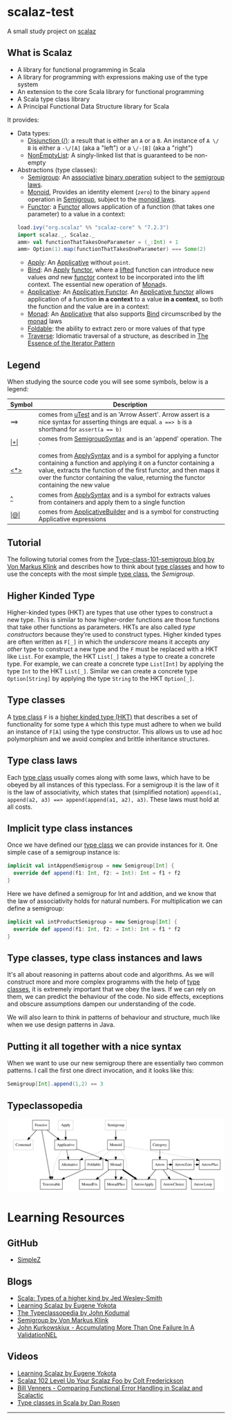 # scalaz-test
A small study project on [scalaz][scalaz]

## What is Scalaz
* A library for functional programming in Scala
* A library for programming with expressions making use of the type system
* An extension to the core Scala library for functional programming
* A Scala type class library
* A Principal Functional Data Structure library for Scala

It provides:
- Data types: 
  - [Disjunction (\/)][disjunction]: a result that is either an `A` or a `B`. An instance of `A \/ B` is either a `-\/[A]` (aka a "left") or a `\/-[B]` (aka a "right")
  - [NonEmptyList][nel]: A singly-linked list that is guaranteed to be non-empty
- Abstractions (type classes):
  - [Semigroup][Semigroup]: An [associative][associative] [binary operation][binary operation] subject to the [semigroup laws][semigroup laws]. 
  - [Monoid][Monoid], Provides an identity element (`zero`) to the binary `append` operation in [Semigroup][Semigroup], subject to the [monoid laws][monoid laws].
  - [Functor][Functor]: a [Functor][Functor] allows application of a function (that takes one parameter) to a value in a context: 
  ```scala
  load.ivy("org.scalaz" %% "scalaz-core" % "7.2.3")
  import scalaz._, Scalaz._
  amm> val functionThatTakesOneParameter = (_:Int) + 1
  amm> Option(1).map(functionThatTakesOneParameter) === Some(2)
  ```
  - [Apply][Apply]: An [Applicative][Applicative] without `point`.
  - [Bind][Bind]: An [Apply][Apply] [functor][functor], where a [lifted][lifting] function can introduce new values _and_ new [functor][functor] context to be incorporated into the lift context. The essential new operation of [Monad][Monad]s.
  - [Applicative][Applicative]: An [Applicative Functor][applicative programming with effects]. An [Applicative functor][lyah-applicative] allows application of a function __in a context__ to a value __in a context__, so both the function and the value are in a context:
  - [Monad][Monad]: An [Applicative][Applicative] that also supports [Bind][Bind] circumscribed by the [monad][Monad] laws
  - [Foldable][Foldable]: the ability to extract zero or more values of that type
  - [Traverse][Traverse]: Idiomatic traversal of a structure, as described in [The Essence of the Iterator Pattern][iterator-pattern-pdf]



## Legend
When studying the source code you will see some symbols, below is a legend:
 
Symbol | Description
------ | -----------
==> | comes from [uTest](https://github.com/lihaoyi/utest) and is an 'Arrow Assert'. Arrow assert is a nice syntax for asserting things are equal. `a ==> b` is a shorthand for `assert(a == b)`
[\|+\|][semigrouptest] | comes from [SemigroupSyntax][semigroup-syntax] and is an 'append' operation. The `|+|` is a nice syntax for an associative binary operation
[<*>][applicativetest] | comes from [ApplySyntax][apply-syntax] and is a symbol for applying a functor containing a function and applying it on a functor containing a value, extracts the function of the first functor, and then maps it over the functor containing the value, returning the functor containing the new value  
[^][applicativetest] | comes from [ApplySyntax][apply-syntax] and is a symbol for extracts values from containers and apply them to a single function
[\|@\|][applicativetest] | comes from [ApplicativeBuilder][applicative-builder] and is a symbol for constructing Applicative expressions

## Tutorial
The following tutorial comes from the [Type-class-101-semigroup blog by Von Markus Klink](https://inoio.de/blog/2014/07/19/type-class-101-semigroup/)
and describes how to think about [type classes][type classes in scala with dan rosen] and how to use the concepts with the most simple [type class][type classes in scala with dan rosen], the _Semigroup_. 

## Higher Kinded Type
Higher-kinded types (HKT) are types that use other types to construct a new type. This is similar to how higher-order functions 
are those functions that take other functions as parameters. HKTs are also called _type constructors_ because 
they’re used to construct types. Higher kinded types are often written as `F[_]` in which the _underscore_ means it accepts
_any other_ type to construct a new type and the `F` must be replaced with a HKT like `List`. For example, the HKT `List[_]` 
takes a type to create a concrete type. For example, we can create a concrete type `List[Int]` by applying the type `Int` to the 
HKT `List[_]`. Similar we can create a concrete type `Option[String]` by applying the type `String` to the HKT `Option[_]`. 

## Type classes
A [type class][type classes in scala with dan rosen] `F` is a [higher kinded type (HKT)](http://blogs.atlassian.com/2013/09/scala-types-of-a-higher-kind/)
that describes a set of functionality for some type `A` which this type must adhere to when we build an instance of 
`F[A]` using the type constructor. This allows us to use ad hoc polymorphism and we avoid complex and brittle 
inheritance structures.

## Type class laws
Each [type class][type classes in scala with dan rosen] usually comes along with some laws, which have to be obeyed by all instances of this typeclass. 
For a semigroup it is the law of it is the law of associativity, which states that (simplified notation) 
`append(a1, append(a2, a3) ==> append(append(a1, a2), a3)`. These laws must hold at all costs.

## Implicit type class instances
Once we have defined our [type class][type classes in scala with dan rosen] we can provide instances for it. One simple case of a semigroup instance is:
  
```scala
implicit val intAppendSemigroup = new Semigroup[Int] {
  override def append(f1: Int, f2: ⇒ Int): Int = f1 + f2
}
```

Here we have defined a semigroup for Int and addition, and we know that the law of associativity holds for natural numbers. 
For multiplication we can define a semigroup:

```scala
implicit val intProductSemigroup = new Semigroup[Int] {
  override def append(f1: Int, f2: ⇒ Int): Int = f1 * f2
}
```

## Type classes, type class instances and laws
It's all about reasoning in patterns about code and algorithms. As we will construct more and more complex programms 
with the help of [type classes][type classes in scala with dan rosen], it is extremely important that we obey the laws. If we can rely on them, we can predict 
the behaviour of the code. No side effects, exceptions and obscure assumptions dampen our understanding of the code. 

We will also learn to think in patterns of behaviour and structure, much like when we use design patterns in Java.

## Putting it all together with a nice syntax
When we want to use our new semigroup there are essentially two common patterns. I call the first one direct invocation, 
and it looks like this:

```scala
Semigroup[Int].append(1,2) == 3
```
 
## Typeclassopedia
![typeclassopedia](https://github.com/dnvriend/scalaz-test/blob/master/img/typeclassopedia.png)

# Learning Resources

## GitHub
- [SimpleZ](https://github.com/inoio/simplez)

## Blogs
- [Scala: Types of a higher kind by Jed Wesley-Smith](http://blogs.atlassian.com/2013/09/scala-types-of-a-higher-kind/)
- [Learning Scalaz by Eugene Yokota](http://eed3si9n.com/learning-scalaz/)
- [The Typeclassopedia by John Kodumal](http://typeclassopedia.bitbucket.org/)
- [Semigroup by Von Markus Klink](https://inoio.de/blog/2014/07/19/type-class-101-semigroup/)
- [John Kurkowskiux - Accumulating More Than One Failure In A ValidationNEL](http://johnkurkowski.com/posts/accumulating-multiple-failures-in-a-ValidationNEL/)

## Videos
- [Learning Scalaz by Eugene Yokota](https://www.youtube.com/watch?v=jyMIvcUxOJ0)
- [Scalaz 102 Level Up Your Scalaz Foo by Colt Frederickson](https://www.youtube.com/watch?v=O5QwVqdkVtY)
- [Bill Venners - Comparing Functional Error Handling in Scalaz and Scalactic](https://www.youtube.com/watch?v=2kFigGFqML0)
- [Type classes in Scala by Dan Rosen][type classes in scala with dan rosen]

---

[scalaz]: https://github.com/scalaz/scalaz
[apply-syntax]: https://github.com/scalaz/scalaz/blob/ea856759e60d0d3fbf2becc7b4e1918ecdf70085/core/src/main/scala/scalaz/syntax/ApplySyntax.scala
[semigroup-syntax]: https://github.com/scalaz/scalaz/blob/ea856759e60d0d3fbf2becc7b4e1918ecdf70085/core/src/main/scala/scalaz/syntax/SemigroupSyntax.scala
[semigrouptest]: https://github.com/dnvriend/scalaz-test/blob/master/src/test/scala/com/github/dnvriend/semigroup/SemigroupTest.scala
[applicativetest]: https://github.com/dnvriend/scalaz-test/blob/master/src/test/scala/com/github/dnvriend/applicative/ApplicativeTest.scala
[applicative-builder]: https://github.com/scalaz/scalaz/blob/ea856759e60d0d3fbf2becc7b4e1918ecdf70085/core/src/main/scala/scalaz/syntax/ApplicativeBuilder.scala
[lifting]: https://wiki.haskell.org/Lifting
[associative]: https://en.wikipedia.org/wiki/Associative_property
[lyah-applicative]: http://eed3si9n.com/learning-scalaz/Applicative.html
[binary operation]: https://en.wikipedia.org/wiki/Binary_operation
[disjunction]: https://github.com/scalaz/scalaz/blob/series/7.3.x/core/src/main/scala/scalaz/Either.scala
[nel]: https://github.com/scalaz/scalaz/blob/series/7.3.x/core/src/main/scala/scalaz/NonEmptyList.scala
[Semigroup]: https://github.com/scalaz/scalaz/blob/series/7.3.x/core/src/main/scala/scalaz/Semigroup.scala
[semigroup laws]: https://en.wikipedia.org/wiki/Semigroup
[Monoid]: https://github.com/scalaz/scalaz/blob/series/7.3.x/core/src/main/scala/scalaz/Monoid.scala
[monoid laws]: https://en.wikipedia.org/wiki/Monoid
[Functor]: https://github.com/scalaz/scalaz/blob/series/7.3.x/core/src/main/scala/scalaz/Functor.scala 
[Apply]: https://github.com/scalaz/scalaz/blob/series/7.3.x/core/src/main/scala/scalaz/Apply.scala
[Bind]: https://github.com/scalaz/scalaz/blob/series/7.3.x/core/src/main/scala/scalaz/Bind.scala
[Applicative]: https://github.com/scalaz/scalaz/blob/series/7.3.x/core/src/main/scala/scalaz/Applicative.scala
[Monad]: https://github.com/scalaz/scalaz/blob/series/7.3.x/core/src/main/scala/scalaz/Monad.scala 
[Foldable]: https://github.com/scalaz/scalaz/blob/series/7.3.x/core/src/main/scala/scalaz/Foldable.scala
[Traverse]: https://github.com/scalaz/scalaz/blob/series/7.3.x/core/src/main/scala/scalaz/Traverse.scala
[scalaz]: (https://github.com/scalaz/scalaz).
[iterator-pattern-pdf]: http://www.cs.ox.ac.uk/jeremy.gibbons/publications/iterator.pdf 
[applicative programming with effects]: http://www.staff.city.ac.uk/~ross/papers/Applicative.html
[type classes in scala with dan rosen]: https://www.youtube.com/watch?v=sVMES4RZF-8
[railway oriented programming]: http://fsharpforfunandprofit.com/rop/